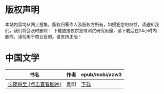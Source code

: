 # 版权声明

本站内容均从网上搜集，版权归著作人及版权方所有，如侵犯您的权益，请通知我们，我们将会及时删除！ 下载链接仅供宽带测试研究用途，请下载后在24小时内删除，请勿用于商业目的。请支持正版！

# 中国文学

| 书名 | 作者 | epub/mobi/azw3 |
| --- | --- | --- |
| [长夜将至 (点击查看图片)](https://www.dushupai.com/attachment/2024/06/06/a256b790a0818a0e.jpg) | 夏阳 | [下载](https://url89.ctfile.com/f/31084289-1357030720-355e2e?p=8866) |
